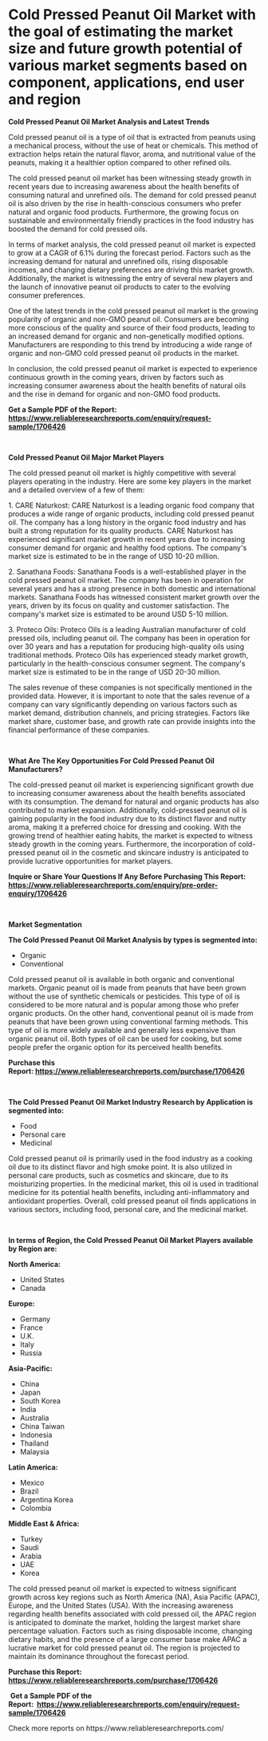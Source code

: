 <p><h1>Cold Pressed Peanut Oil Market with the goal of estimating the market size and future growth potential of various market segments based on component, applications, end user and region</h1></p><p><strong>Cold Pressed Peanut Oil Market Analysis and Latest Trends</strong></p>
<p><p>Cold pressed peanut oil is a type of oil that is extracted from peanuts using a mechanical process, without the use of heat or chemicals. This method of extraction helps retain the natural flavor, aroma, and nutritional value of the peanuts, making it a healthier option compared to other refined oils.</p><p>The cold pressed peanut oil market has been witnessing steady growth in recent years due to increasing awareness about the health benefits of consuming natural and unrefined oils. The demand for cold pressed peanut oil is also driven by the rise in health-conscious consumers who prefer natural and organic food products. Furthermore, the growing focus on sustainable and environmentally friendly practices in the food industry has boosted the demand for cold pressed oils.</p><p>In terms of market analysis, the cold pressed peanut oil market is expected to grow at a CAGR of 6.1% during the forecast period. Factors such as the increasing demand for natural and unrefined oils, rising disposable incomes, and changing dietary preferences are driving this market growth. Additionally, the market is witnessing the entry of several new players and the launch of innovative peanut oil products to cater to the evolving consumer preferences.</p><p>One of the latest trends in the cold pressed peanut oil market is the growing popularity of organic and non-GMO peanut oil. Consumers are becoming more conscious of the quality and source of their food products, leading to an increased demand for organic and non-genetically modified options. Manufacturers are responding to this trend by introducing a wide range of organic and non-GMO cold pressed peanut oil products in the market.</p><p>In conclusion, the cold pressed peanut oil market is expected to experience continuous growth in the coming years, driven by factors such as increasing consumer awareness about the health benefits of natural oils and the rise in demand for organic and non-GMO food products.</p></p>
<p><strong>Get a Sample PDF of the Report:&nbsp; <a href="https://www.reliableresearchreports.com/enquiry/request-sample/1706426">https://www.reliableresearchreports.com/enquiry/request-sample/1706426</a></strong></p>
<p>&nbsp;</p>
<p><strong>Cold Pressed Peanut Oil Major Market Players</strong></p>
<p><p>The cold pressed peanut oil market is highly competitive with several players operating in the industry. Here are some key players in the market and a detailed overview of a few of them:</p><p>1. CARE Naturkost: CARE Naturkost is a leading organic food company that produces a wide range of organic products, including cold pressed peanut oil. The company has a long history in the organic food industry and has built a strong reputation for its quality products. CARE Naturkost has experienced significant market growth in recent years due to increasing consumer demand for organic and healthy food options. The company's market size is estimated to be in the range of USD 10-20 million.</p><p>2. Sanathana Foods: Sanathana Foods is a well-established player in the cold pressed peanut oil market. The company has been in operation for several years and has a strong presence in both domestic and international markets. Sanathana Foods has witnessed consistent market growth over the years, driven by its focus on quality and customer satisfaction. The company's market size is estimated to be around USD 5-10 million.</p><p>3. Proteco Oils: Proteco Oils is a leading Australian manufacturer of cold pressed oils, including peanut oil. The company has been in operation for over 30 years and has a reputation for producing high-quality oils using traditional methods. Proteco Oils has experienced steady market growth, particularly in the health-conscious consumer segment. The company's market size is estimated to be in the range of USD 20-30 million.</p><p>The sales revenue of these companies is not specifically mentioned in the provided data. However, it is important to note that the sales revenue of a company can vary significantly depending on various factors such as market demand, distribution channels, and pricing strategies. Factors like market share, customer base, and growth rate can provide insights into the financial performance of these companies.</p></p>
<p>&nbsp;</p>
<p><strong>What Are The Key Opportunities For Cold Pressed Peanut Oil Manufacturers?</strong></p>
<p><p>The cold-pressed peanut oil market is experiencing significant growth due to increasing consumer awareness about the health benefits associated with its consumption. The demand for natural and organic products has also contributed to market expansion. Additionally, cold-pressed peanut oil is gaining popularity in the food industry due to its distinct flavor and nutty aroma, making it a preferred choice for dressing and cooking. With the growing trend of healthier eating habits, the market is expected to witness steady growth in the coming years. Furthermore, the incorporation of cold-pressed peanut oil in the cosmetic and skincare industry is anticipated to provide lucrative opportunities for market players.</p></p>
<p><strong>Inquire or Share Your Questions If Any Before Purchasing This Report: <a href="https://www.reliableresearchreports.com/enquiry/pre-order-enquiry/1706426">https://www.reliableresearchreports.com/enquiry/pre-order-enquiry/1706426</a></strong></p>
<p>&nbsp;</p>
<p><strong>Market Segmentation</strong></p>
<p><strong>The Cold Pressed Peanut Oil Market Analysis by types is segmented into:</strong></p>
<p><ul><li>Organic</li><li>Conventional</li></ul></p>
<p><p>Cold pressed peanut oil is available in both organic and conventional markets. Organic peanut oil is made from peanuts that have been grown without the use of synthetic chemicals or pesticides. This type of oil is considered to be more natural and is popular among those who prefer organic products. On the other hand, conventional peanut oil is made from peanuts that have been grown using conventional farming methods. This type of oil is more widely available and generally less expensive than organic peanut oil. Both types of oil can be used for cooking, but some people prefer the organic option for its perceived health benefits.</p></p>
<p><strong>Purchase this Report:&nbsp;<a href="https://www.reliableresearchreports.com/purchase/1706426">https://www.reliableresearchreports.com/purchase/1706426</a></strong></p>
<p>&nbsp;</p>
<p><strong>The Cold Pressed Peanut Oil Market Industry Research by Application is segmented into:</strong></p>
<p><ul><li>Food</li><li>Personal care</li><li>Medicinal</li></ul></p>
<p><p>Cold pressed peanut oil is primarily used in the food industry as a cooking oil due to its distinct flavor and high smoke point. It is also utilized in personal care products, such as cosmetics and skincare, due to its moisturizing properties. In the medicinal market, this oil is used in traditional medicine for its potential health benefits, including anti-inflammatory and antioxidant properties. Overall, cold pressed peanut oil finds applications in various sectors, including food, personal care, and the medicinal market.</p></p>
<p>&nbsp;</p>
<p><strong>In terms of Region, the Cold Pressed Peanut Oil Market Players available by Region are:</strong></p>
<p>
    <p> <strong> North America: </strong>
        <ul>
            <li>United States</li>
            <li>Canada</li>
        </ul>
        </p> 
    <p> <strong> Europe: </strong>
        <ul>
            <li>Germany</li>
            <li>France</li>
            <li>U.K.</li>
            <li>Italy</li>
            <li>Russia</li>
        </ul>
        </p> 
    <p> <strong> Asia-Pacific: </strong>
        <ul>
            <li>China</li>
            <li>Japan</li>
            <li>South Korea</li>
            <li>India</li>
            <li>Australia</li>
            <li>China Taiwan</li>
            <li>Indonesia</li>
            <li>Thailand</li>
            <li>Malaysia</li>
        </ul>
        </p> 
    <p> <strong> Latin America: </strong>
        <ul>
            <li>Mexico</li>
            <li>Brazil</li>
            <li>Argentina Korea</li>
            <li>Colombia</li>
        </ul>
        </p> 
    <p> <strong> Middle East & Africa: </strong>
        <ul>
            <li>Turkey</li>
            <li>Saudi</li>
            <li>Arabia</li>
            <li>UAE</li>
            <li>Korea</li>
        </ul>
    </p>
    </p>
<p><p>The cold pressed peanut oil market is expected to witness significant growth across key regions such as North America (NA), Asia Pacific (APAC), Europe, and the United States (USA). With the increasing awareness regarding health benefits associated with cold pressed oil, the APAC region is anticipated to dominate the market, holding the largest market share percentage valuation. Factors such as rising disposable income, changing dietary habits, and the presence of a large consumer base make APAC a lucrative market for cold pressed peanut oil. The region is projected to maintain its dominance throughout the forecast period.</p></p>
<p><strong>Purchase this Report: <a href="https://www.reliableresearchreports.com/purchase/1706426">https://www.reliableresearchreports.com/purchase/1706426</a></strong></p>
<p>&nbsp;<strong>Get a Sample PDF of the Report:&nbsp;&nbsp;<a href="https://www.reliableresearchreports.com/enquiry/request-sample/1706426">https://www.reliableresearchreports.com/enquiry/request-sample/1706426</a></strong></p>
<p><strong></strong></p>
<p>Check more reports on https://www.reliableresearchreports.com/</p>